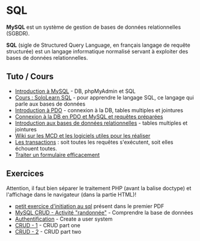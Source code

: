 # SQL

**MySQL** est un système de gestion de bases de données relationnelles (SGBDR).

**SQL** (sigle de Structured Query Language, en français langage de requête structurée) est un langage informatique normalisé servant à exploiter des bases de données relationnelles.

## Tuto / Cours
- [Introduction à MySQL](https://docs.google.com/presentation/d/1yXQz5dMMDkdSu5eBOG7YS2UH2uWyg5vJmU0kJt6YR6Q/edit?usp=sharing) - DB, phpMyAdmin et SQL
- [Cours : SoloLearn SQL](https://www.sololearn.com/Course/SQL/) - pour apprendre le langage SQL, ce langage qui parle aux bases de données
- [Introduction à PDO](https://docs.google.com/presentation/d/14-5BGNJyuILB2kfYlxzsaFDRNA8zCrot9DbYVVNo3X4/edit?usp=sharing) - connexion à la DB, tables multiples et jointures
- [Connexion à la DB en PDO et MySQL et requêtes préparées](Pratique-l'utilisation-de-PDO.md)
- [Introduction aux bases de données relationnelles](https://docs.google.com/presentation/d/1pPVFVr72xmmGpHFSKbF6ZL9QblwfX5MWaViXlnY3w2I/edit?usp=sharing) - tables multiples et jointures
- [Wiki sur les MCD et les logiciels utiles pour les réaliser](https://github.com/becodeorg/BeCode/wiki/Outils-de-mod%C3%A9lisation-de-base-de-donn%C3%A9es-%28SQL%29)
- [Les transactions](https://openclassrooms.com/courses/les-transactions-avec-mysql-et-pdo) : soit toutes les requêtes s'exécutent, soit elles échouent toutes.
- [Traiter un formulaire efficacement](https://github.com/becodeorg/BeCode/wiki/Backend---traiter-un-formulaire)

## Exercices
Attention, il faut bien séparer le traitement PHP (avant la balise doctype) et l'affichage dans le navigateur (dans la partie HTML)!

- [petit exercice d'initiation au sql](sql-exo-pdf) présent dans le premier PDF
- [MySQL CRUD - Activité "randonnée"](php-training-mysql) - Comprendre la base de données
- [Authentification](php-challenge-auth) - Create a user system
- [CRUD - 1](php-exercises-crud1) - CRUD part one
- [CRUD - 2](php-exercises-crud2) - CRUD part two
